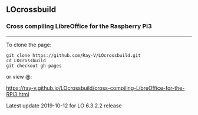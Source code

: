 
## LOcrossbuild

### Cross compiling LibreOffice for the Raspberry Pi3
----

To clone the page:
```
git clone https://github.com/Ray-V/LOcrossbuild.git
cd LOcrossbuild
git checkout gh-pages
```

or view @:  

https://ray-v.github.io/LOcrossbuild/cross-compiling-LibreOffice-for-the-RPi3.html


Latest update 2019-10-12 for LO 6.3.2.2 release

